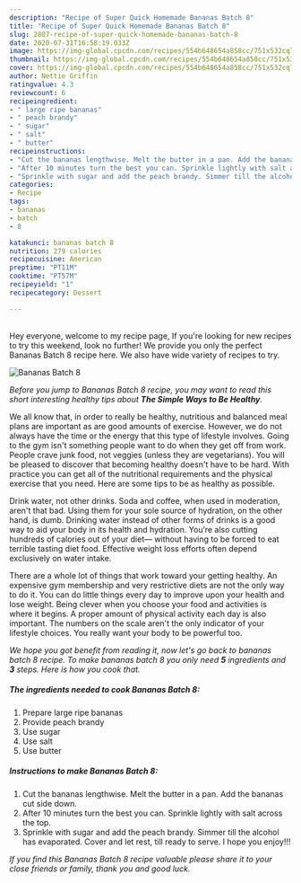 ```yaml
---
description: "Recipe of Super Quick Homemade Bananas Batch 8"
title: "Recipe of Super Quick Homemade Bananas Batch 8"
slug: 2807-recipe-of-super-quick-homemade-bananas-batch-8
date: 2020-07-31T16:58:19.033Z
image: https://img-global.cpcdn.com/recipes/554b648654a858cc/751x532cq70/bananas-batch-8-recipe-main-photo.jpg
thumbnail: https://img-global.cpcdn.com/recipes/554b648654a858cc/751x532cq70/bananas-batch-8-recipe-main-photo.jpg
cover: https://img-global.cpcdn.com/recipes/554b648654a858cc/751x532cq70/bananas-batch-8-recipe-main-photo.jpg
author: Nettie Griffin
ratingvalue: 4.3
reviewcount: 6
recipeingredient:
- " large ripe bananas"
- " peach brandy"
- " sugar"
- " salt"
- " butter"
recipeinstructions:
- "Cut the bananas lengthwise. Melt the butter in a pan. Add the bananas cut side down."
- "After 10 minutes turn the best you can. Sprinkle lightly with salt across the top."
- "Sprinkle with sugar and add the peach brandy. Simmer till the alcohol has evaporated. Cover and let rest, till ready to serve. I hope you enjoy!!!"
categories:
- Recipe
tags:
- bananas
- batch
- 8

katakunci: bananas batch 8 
nutrition: 279 calories
recipecuisine: American
preptime: "PT11M"
cooktime: "PT57M"
recipeyield: "1"
recipecategory: Dessert

---
```

<br>
Hey everyone, welcome to my recipe page, If you're looking for new recipes to try this weekend, look no further! We provide you only the perfect Bananas Batch 8 recipe here. We also have wide variety of recipes to try.
<br>


![Bananas Batch 8](https://img-global.cpcdn.com/recipes/554b648654a858cc/751x532cq70/bananas-batch-8-recipe-main-photo.jpg)

<i>Before you jump to Bananas Batch 8 recipe, you may want to read this short interesting healthy tips about <strong>The Simple Ways to Be Healthy</strong>.</i>

We all know that, in order to really be healthy, nutritious and balanced meal plans are important as are good amounts of exercise. However, we do not always have the time or the energy that this type of lifestyle involves. Going to the gym isn't something people want to do when they get off from work. People crave junk food, not veggies (unless they are vegetarians). You will be pleased to discover that becoming healthy doesn't have to be hard. With practice you can get all of the nutritional requirements and the physical exercise that you need. Here are some tips to be as healthy as possible.

Drink water, not other drinks. Soda and coffee, when used in moderation, aren't that bad. Using them for your sole source of hydration, on the other hand, is dumb. Drinking water instead of other forms of drinks is a good way to aid your body in its health and hydration. You’re also cutting hundreds of calories out of your diet— without having to be forced to eat terrible tasting diet food. Effective weight loss efforts often depend exclusively on water intake.

There are a whole lot of things that work toward your getting healthy. An expensive gym membership and very restrictive diets are not the only way to do it. You can do little things every day to improve upon your health and lose weight. Being clever when you choose your food and activities is where it begins. A proper amount of physical activity each day is also important. The numbers on the scale aren't the only indicator of your lifestyle choices. You really want your body to be powerful too. 


<i>We hope you got benefit from reading it, now let's go back to bananas batch 8 recipe. To make bananas batch 8 you only need <strong>5</strong> ingredients and <strong>3</strong> steps. Here is how you cook that.
</i>

##### The ingredients needed to cook Bananas Batch 8:

1. Prepare  large ripe bananas
1. Provide  peach brandy
1. Use  sugar
1. Use  salt
1. Use  butter


##### Instructions to make Bananas Batch 8:

1. Cut the bananas lengthwise. Melt the butter in a pan. Add the bananas cut side down.
1. After 10 minutes turn the best you can. Sprinkle lightly with salt across the top.
1. Sprinkle with sugar and add the peach brandy. Simmer till the alcohol has evaporated. Cover and let rest, till ready to serve. I hope you enjoy!!!


<i>If you find this Bananas Batch 8 recipe valuable please share it to your close friends or family, thank you and good luck.</i>

